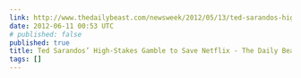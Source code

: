 ```yaml
---
link: http://www.thedailybeast.com/newsweek/2012/05/13/ted-sarandos-high-stakes-gamble-to-save-netflix.html
date: 2012-06-11 00:53 UTC
# published: false
published: true
title: Ted Sarandos’ High-Stakes Gamble to Save Netflix - The Daily Beast
tags: []
---
```



